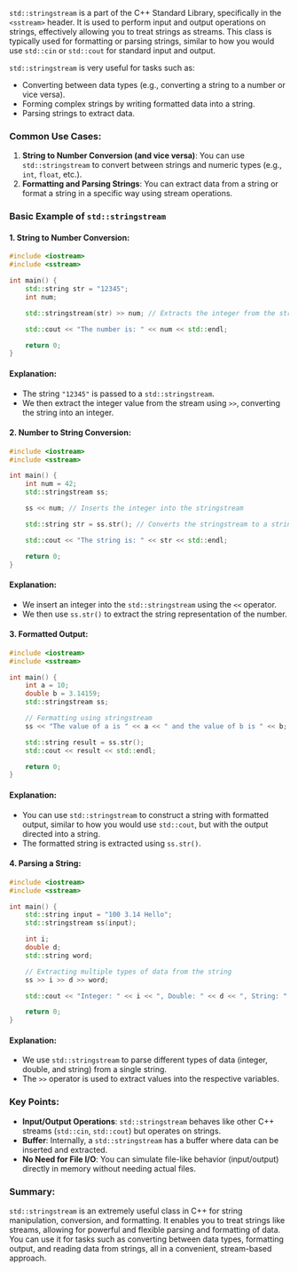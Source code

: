`std::stringstream` is a part of the C++ Standard Library, specifically in the `<sstream>` header. It is used to perform input and output operations on strings, effectively allowing you to treat strings as streams. This class is typically used for formatting or parsing strings, similar to how you would use `std::cin` or `std::cout` for standard input and output.

`std::stringstream` is very useful for tasks such as:
- Converting between data types (e.g., converting a string to a number or vice versa).
- Forming complex strings by writing formatted data into a string.
- Parsing strings to extract data.

### Common Use Cases:
1. **String to Number Conversion (and vice versa)**: You can use `std::stringstream` to convert between strings and numeric types (e.g., `int`, `float`, etc.).
2. **Formatting and Parsing Strings**: You can extract data from a string or format a string in a specific way using stream operations.

### Basic Example of `std::stringstream`

#### 1. **String to Number Conversion**:
```cpp
#include <iostream>
#include <sstream>

int main() {
    std::string str = "12345";
    int num;

    std::stringstream(str) >> num; // Extracts the integer from the string

    std::cout << "The number is: " << num << std::endl;

    return 0;
}
```

#### Explanation:
- The string `"12345"` is passed to a `std::stringstream`.
- We then extract the integer value from the stream using `>>`, converting the string into an integer.

#### 2. **Number to String Conversion**:
```cpp
#include <iostream>
#include <sstream>

int main() {
    int num = 42;
    std::stringstream ss;

    ss << num; // Inserts the integer into the stringstream

    std::string str = ss.str(); // Converts the stringstream to a string

    std::cout << "The string is: " << str << std::endl;

    return 0;
}
```

#### Explanation:
- We insert an integer into the `std::stringstream` using the `<<` operator.
- We then use `ss.str()` to extract the string representation of the number.

#### 3. **Formatted Output**:
```cpp
#include <iostream>
#include <sstream>

int main() {
    int a = 10;
    double b = 3.14159;
    std::stringstream ss;

    // Formatting using stringstream
    ss << "The value of a is " << a << " and the value of b is " << b;

    std::string result = ss.str();
    std::cout << result << std::endl;

    return 0;
}
```

#### Explanation:
- You can use `std::stringstream` to construct a string with formatted output, similar to how you would use `std::cout`, but with the output directed into a string.
- The formatted string is extracted using `ss.str()`.

#### 4. **Parsing a String**:
```cpp
#include <iostream>
#include <sstream>

int main() {
    std::string input = "100 3.14 Hello";
    std::stringstream ss(input);

    int i;
    double d;
    std::string word;

    // Extracting multiple types of data from the string
    ss >> i >> d >> word;

    std::cout << "Integer: " << i << ", Double: " << d << ", String: " << word << std::endl;

    return 0;
}
```

#### Explanation:
- We use `std::stringstream` to parse different types of data (integer, double, and string) from a single string.
- The `>>` operator is used to extract values into the respective variables.

### Key Points:
- **Input/Output Operations**: `std::stringstream` behaves like other C++ streams (`std::cin`, `std::cout`) but operates on strings.
- **Buffer**: Internally, a `std::stringstream` has a buffer where data can be inserted and extracted.
- **No Need for File I/O**: You can simulate file-like behavior (input/output) directly in memory without needing actual files.

### Summary:
`std::stringstream` is an extremely useful class in C++ for string manipulation, conversion, and formatting. It enables you to treat strings like streams, allowing for powerful and flexible parsing and formatting of data. You can use it for tasks such as converting between data types, formatting output, and reading data from strings, all in a convenient, stream-based approach.